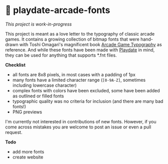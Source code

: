 # 👾 playdate-arcade-fonts

*This project is work-in-progress*

This project is meant as a love letter to the typography of classic arcade games. It contains a growing collection of bitmap fonts that were hand-drawn with Toshi Omagari's magnificent book [Arcade Game Typography](https://readonlymemory.vg/shop/book/arcade-game-typography/) as reference. And while these fonts have been made with [Playdate](https://play.date/) in mind, they can be used for anything that supports *.fnt files.

**Checklist**

- all fonts are 8x8 pixels, in most cases with a padding of 1px
- many fonts have a limited character range (`[0-9A-Z]`, sometimes including lowercase character)
- complex fonts with colors have been excluded, some have been added as outlined or filled fonts
- typographic quality was no criteria for inclusion (and there are many bad fonts!)
- PNG previews

I'm currently not interested in contributions of new fonts. However, if you come across mistakes you are welcome to post an issue or even a pull request.

**Todo**

- add more fonts
- create website
